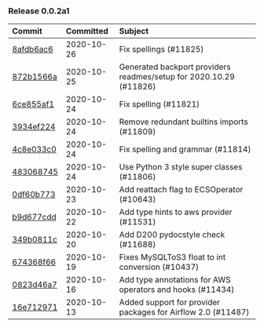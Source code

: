 
### Release 0.0.2a1

| Commit                                                                                         | Committed   | Subject                                                            |
|:-----------------------------------------------------------------------------------------------|:------------|:-------------------------------------------------------------------|
| [8afdb6ac6](https://github.com/apache/airflow/commit/8afdb6ac6a7997cb14806bc2734c81c00ed8da97) | 2020-10-26  | Fix spellings (#11825)                                             |
| [872b1566a](https://github.com/apache/airflow/commit/872b1566a11cb73297e657ff325161721b296574) | 2020-10-25  | Generated backport providers readmes/setup for 2020.10.29 (#11826) |
| [6ce855af1](https://github.com/apache/airflow/commit/6ce855af118daeaa4c249669079ab9d9aad23945) | 2020-10-24  | Fix spelling (#11821)                                              |
| [3934ef224](https://github.com/apache/airflow/commit/3934ef22494db6d9613c229aaa82ea6a366b7c2f) | 2020-10-24  | Remove redundant builtins imports (#11809)                         |
| [4c8e033c0](https://github.com/apache/airflow/commit/4c8e033c0ee7d28963d504a9216205155f20f58f) | 2020-10-24  | Fix spelling and grammar (#11814)                                  |
| [483068745](https://github.com/apache/airflow/commit/48306874538eea7cfd42358d5ebb59705204bfc4) | 2020-10-24  | Use Python 3 style super classes (#11806)                          |
| [0df60b773](https://github.com/apache/airflow/commit/0df60b773671ecf8d4e5f582ac2be200cf2a2edd) | 2020-10-23  | Add reattach flag to ECSOperator (#10643)                          |
| [b9d677cdd](https://github.com/apache/airflow/commit/b9d677cdd660e0be8278a64658e73359276a9682) | 2020-10-22  | Add type hints to  aws provider (#11531)                           |
| [349b0811c](https://github.com/apache/airflow/commit/349b0811c3022605426ba57d30936240a7c2848a) | 2020-10-20  | Add D200 pydocstyle check (#11688)                                 |
| [674368f66](https://github.com/apache/airflow/commit/674368f66cf61b2a105f326f23868ac3aee08807) | 2020-10-19  | Fixes MySQLToS3 float to int conversion (#10437)                   |
| [0823d46a7](https://github.com/apache/airflow/commit/0823d46a7f267f2e45195a175021825367938add) | 2020-10-16  | Add type annotations for AWS operators and hooks (#11434)          |
| [16e712971](https://github.com/apache/airflow/commit/16e7129719f1c0940aef2a93bed81368e997a746) | 2020-10-13  | Added support for provider packages for Airflow 2.0 (#11487)       |
